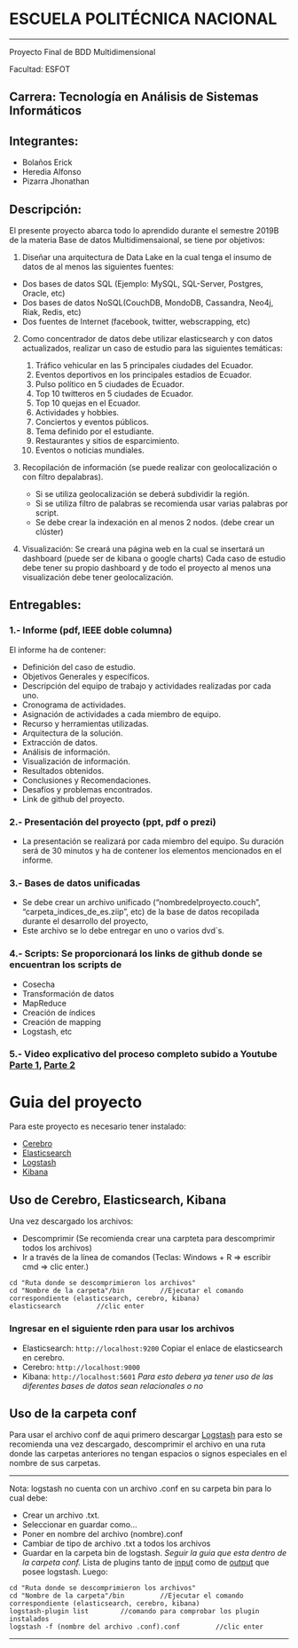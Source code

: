 # ESCUELA POLITÉCNICA NACIONAL
----------------------------------------------------------------
  Proyecto Final de BDD Multidimensional
  
  Facultad:  ESFOT
  
  Carrera: Tecnología en Análisis de Sistemas Informáticos
---------------------------------------------------------------
## Integrantes:

  - Bolaños Erick
  - Heredia Alfonso
  - Pizarra Jhonathan

## Descripción:
El presente proyecto abarca todo lo aprendido durante el semestre 2019B de la materia Base de datos Multidimensaional, se tiene por objetivos:
1) Diseñar una arquitectura de Data Lake en la cual tenga el insumo de datos de al menos las siguientes fuentes:

  - Dos bases de datos SQL (Ejemplo: MySQL, SQL-Server, Postgres, Oracle, etc)
  - Dos bases de datos NoSQL(CouchDB, MondoDB, Cassandra, Neo4j, Riak, Redis, etc) 
  - Dos fuentes de Internet (facebook, twitter, webscrapping, etc)
    
2) Como concentrador de datos debe utilizar elasticsearch y con datos actualizados, realizar un caso de estudio para las siguientes temáticas:
    1. Tráfico vehicular en las 5 principales ciudades del Ecuador.
    2. Eventos deportivos en los principales estadios de Ecuador.
    3. Pulso político en 5 ciudades de Ecuador.
    4. Top 10 twitteros en 5 ciudades de Ecuador.
    5. Top 10 quejas en el Ecuador.
    6. Actividades y hobbies.
    7. Conciertos y eventos públicos.
    8. Tema definido por el estudiante.
    9. Restaurantes y sitios de esparcimiento.
    10. Eventos o noticias mundiales.
    
 3) Recopilación de información (se puede realizar con geolocalización o con filtro depalabras).
    * Si se utiliza geolocalización se deberá subdividir la región. 
    * Si se utiliza filtro de palabras se recomienda usar varias palabras por script.
    - Se debe crear la indexación en al menos 2 nodos. (debe crear un clúster)

 4) Visualización: Se creará una página web en la cual se insertará un dashboard (puede ser de kibana o google charts)
Cada caso de estudio debe tener su propio dashboard y de todo el proyecto al menos una visualización debe tener geolocalización.

## Entregables:

### 1.- Informe (pdf, IEEE doble columna)
El informe ha de contener:
  - Definición del caso de estudio.
  - Objetivos Generales y específicos.  
  - Descripción del equipo de trabajo y actividades realizadas por cada uno.
  - Cronograma de actividades.
- Asignación de actividades a cada miembro de equipo.
- Recurso y herramientas utilizadas.
- Arquitectura de la solución.
- Extracción de datos.
- Análisis de información.
- Visualización de información.
- Resultados obtenidos.
- Conclusiones y Recomendaciones.
- Desafíos y problemas encontrados.
- Link de github del proyecto.


### 2.- Presentación del proyecto (ppt, pdf o prezi)
  
  - La presentación se realizará por cada miembro del equipo. Su duración será de 30 minutos y ha de contener los elementos mencionados en el informe.


### 3.- Bases de datos unificadas
  - Se debe crear un archivo unificado (“nombredelproyecto.couch”, “carpeta_indices_de_es.ziip”, etc) de la base de datos recopilada 
durante el desarrollo del proyecto, 
  - Este archivo se lo debe entregar en uno o varios dvd´s.

### 4.- Scripts: Se proporcionará los links de github donde se encuentran los scripts de

- Cosecha
- Transformación de datos
- MapReduce
- Creación de índices
- Creación de mapping
- Logstash, etc


### 5.- Video explicativo del proceso completo subido a Youtube  [Parte 1](https://www.youtube.com/playlist?list=PL0UqIFf7qfAZx9UhZOhJhy0zEDSUAros6), [Parte 2](https://youtu.be/JQTJev806mY) 
##
# Guia del proyecto
Para este proyecto es necesario tener instalado:
* [Cerebro](https://subscription.packtpub.com/book/big_data_and_business_intelligence/9781786465580/12/ch12lvl1sec144/installing-and-using-cerebro)
* [Elasticsearch](https://www.elastic.co/es/downloads/elasticsearch)
* [Logstash](https://www.elastic.co/es/downloads/logstash)
* [Kibana](https://www.elastic.co/es/downloads/kibana)
## Uso de Cerebro, Elasticsearch,  Kibana
Una vez descargado los archivos: 
* Descomprimir (Se recomienda crear una carpteta para descomprimir todos los archivos)
* Ir a través de la línea de comandos (Teclas: Windows + R => escribir cmd => clic enter.)  
```shell
cd "Ruta donde se descomprimieron los archivos"
cd "Nombre de la carpeta"/bin         //Ejecutar el comando correspondiente (elasticsearch, cerebro, kibana)
elasticsearch         //clic enter
```
### Ingresar en el siguiente rden para usar los archivos
* Elasticsearch: `http://localhost:9200`
Copiar el enlace de elasticsearch en cerebro.
* Cerebro: `http://localhost:9000`
* Kibana: `http://localhost:5601`
*Para esto debera ya tener uso de las diferentes bases de datos sean relacionales o no*
## Uso de la carpeta conf
Para usar el archivo conf de aqui primero descargar [Logstash](https://www.elastic.co/es/downloads/logstash) para esto se recomienda una vez descargado, descomprimir el archivo en una ruta donde las carpetas anteriores no tengan espacios o signos especiales en el nombre de sus carpetas.

------------------------------------------------------------------------------------
Nota: logstash no cuenta con un archivo .conf en su carpeta bin para lo cual debe: 
* Crear un archivo .txt.
* Seleccionar en guardar como...
* Poner en nombre del archivo (nombre).conf 
* Cambiar de tipo de archivo .txt a todos los archivos
* Guardar en la carpeta bin de logstash.
*Seguir la guia que esta dentro de la carpeta conf.*
Lista de plugins tanto de [input](https://www.elastic.co/guide/en/logstash/current/input-plugins.html) como de [output](https://www.elastic.co/guide/en/logstash/current/output-plugins.html) que posee logstash.
Luego:
```shell
cd "Ruta donde se descomprimieron los archivos"
cd "Nombre de la carpeta"/bin         //Ejecutar el comando correspondiente (elasticsearch, cerebro, kibana)
logstash-plugin list        //comando para comprobar los plugin instalados
logstash -f (nombre del archivo .conf).conf         //clic enter
```
------------------------------------------------------------------------------------------
